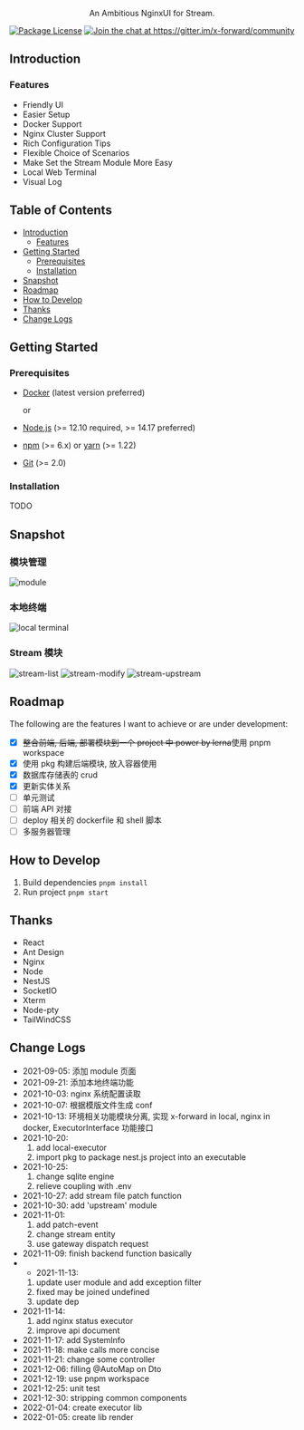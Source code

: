<div align="center">
  <img src="./packages/view/public/pro_icon.svg" alt="">
  <p align="center">An Ambitious NginxUI for Stream.</p>
  <a href="https://github.com/ZingerLittleBee/x-forward/blob/main/LICENSE" target="_blank"><img src="https://img.shields.io/npm/l/@nestjs/core.svg" alt="Package License" /></a>
  <a href="https://gitter.im/x-forward/community?utm_source=badge&utm_medium=badge&utm_campaign=pr-badge&utm_content=badge" target="_blank"><img src="https://badges.gitter.im/x-forward/community.svg" alt="Join the chat at https://gitter.im/x-forward/community" /></a>
</div>

## Introduction
### Features

-   Friendly UI
-   Easier Setup
-   Docker Support
-   Nginx Cluster Support
-   Rich Configuration Tips
-   Flexible Choice of Scenarios
-   Make Set the Stream Module More Easy
-   Local Web Terminal
-   Visual Log

## Table of Contents

-   [Introduction](#introduction)
    -   [Features](#features)
-   [Getting Started](#getting-started)
    -   [Prerequisites](#prerequisites)
    -   [Installation](#installation)
-   [Snapshot](#snapshot)
-   [Roadmap](#roadmap)
-   [How to Develop](#how-to-develop)
-   [Thanks](#thanks)
-   [Change Logs](#change-logs)

## Getting Started

### Prerequisites

-   [Docker](https://docs.docker.com/engine/install/) (latest version preferred)

    or

-   [Node.js](https://nodejs.org) (>= 12.10 required, >= 14.17 preferred)
-   [npm](https://www.npmjs.com) (>= 6.x) or [yarn](https://yarnpkg.com) (>= 1.22)
-   [Git](https://git-scm.com) (>= 2.0)

### Installation

TODO

## Snapshot

### 模块管理
![module](./snapshot/module.png)

### 本地终端
![local terminal](./snapshot/terminal.png)

### Stream 模块

![stream-list](./snapshot/stream.png)
![stream-modify](./snapshot/modify-stream.png)
![stream-upstream](./snapshot/modify-upstream.png)

## Roadmap

The following are the features I want to achieve or are under development:

-   [x] ~~整合前端, 后端, 部署模块到一个 project 中 power by lerna~~使用 pnpm workspace
-   [x] 使用 pkg 构建后端模块, 放入容器使用
-   [x] 数据库存储表的 crud
-   [x] 更新实体关系
-   [ ] 单元测试
-   [ ] 前端 API 对接
-   [ ] deploy 相关的 dockerfile 和 shell 脚本
-   [ ] 多服务器管理

## How to Develop

1. Build dependencies
   `pnpm install`
2. Run project
   `pnpm start`

## Thanks

-   React
-   Ant Design
-   Nginx
-   Node
-   NestJS
-   SocketIO
-   Xterm
-   Node-pty
-   TailWindCSS

## Change Logs

-   2021-09-05: 添加 module 页面
-   2021-09-21: 添加本地终端功能
-   2021-10-03: nginx 系统配置读取
-   2021-10-07: 根据模版文件生成 conf
-   2021-10-13: 环境相关功能模块分离, 实现 x-forward in local, nginx in docker, ExecutorInterface 功能接口
-   2021-10-20:
    1. add local-executor
    2. import pkg to package nest.js project into an executable
-   2021-10-25:
    1. change sqlite engine
    2. relieve coupling with .env
-   2021-10-27: add stream file patch function
-   2021-10-30: add 'upstream' module
-   2021-11-01:
    1. add patch-event
    2. change stream entity
    3. use gateway dispatch request
-   2021-11-09: finish backend function basically
-   -   2021-11-13:
    1. update user module and add exception filter
    2. fixed may be joined undefined
    3. update dep
-   2021-11-14:
    1. add nginx status executor
    2. improve api document
-   2021-11-17: add SystemInfo
-   2021-11-18: make calls more concise
-   2021-11-21: change some controller
-   2021-12-06: filling @AutoMap on Dto
-   2021-12-19: use pnpm workspace
-   2021-12-25: unit test
-   2021-12-30: stripping common components
-   2022-01-04: create executor lib
-   2022-01-05: create lib render
